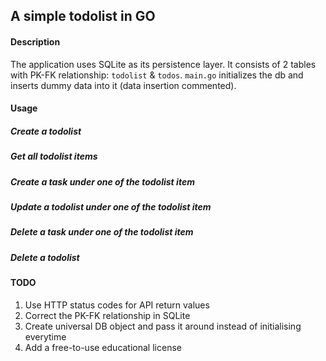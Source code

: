 ## A simple todolist in GO

#### Description
The application uses SQLite as its persistence layer.
It consists of 2 tables with PK-FK relationship: `todolist` & `todos`.
`main.go` initializes the db and inserts dummy data into it (data insertion commented).

#### Usage

##### Create a todolist

##### Get all todolist items

##### Create a task under one of the todolist item

##### Update a todolist under one of the todolist item

##### Delete a task under one of the todolist item

##### Delete a todolist

#### TODO
1. Use HTTP status codes for API return values
2. Correct the PK-FK relationship in SQLite
3. Create universal DB object and pass it around instead of initialising everytime
4. Add a free-to-use educational license